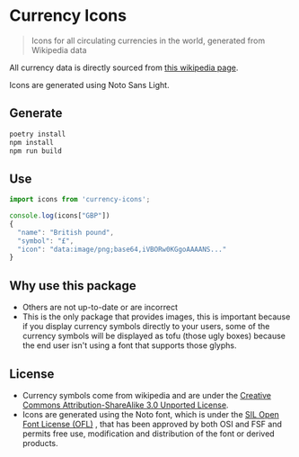 # Currency Icons
> Icons for all circulating currencies in the world, generated from Wikipedia data

All currency data is directly sourced from [this wikipedia page](https://en.wikipedia.org/wiki/List_of_circulating_currencies).

Icons are generated using Noto Sans Light.

## Generate
```bash
poetry install
npm install
npm run build
```

## Use
```js
import icons from 'currency-icons';

console.log(icons["GBP"])
{
  "name": "British pound",
  "symbol": "£",
  "icon": "data:image/png;base64,iVBORw0KGgoAAAANS..."
}
```

## Why use this package
- Others are not up-to-date or are incorrect
- This is the only package that provides images, this is important because if you display currency symbols directly to your users, some of the currency symbols will be displayed as tofu (those ugly boxes) because the end user isn't using a font that supports those glyphs.

## License
- Currency symbols come from wikipedia and are under the [Creative Commons Attribution-ShareAlike 3.0 Unported License](https://creativecommons.org/licenses/by-sa/3.0/).
- Icons are generated using the Noto font, which is under the [SIL Open Font License (OFL)](http://scripts.sil.org/cms/scripts/page.php?site_id=nrsi&id=OFL)
, that has been approved by both OSI and FSF and permits free use, modification and distribution of the font or derived products.
